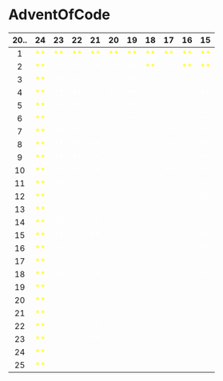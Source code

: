 # AdventOfCode

| 20.. | 24                                   | 23                                   | 22                                   | 21                                   | 20                                   | 19                                   | 18                                   | 17                                   | 16                                   | 15                                   |
|:----:|:------------------------------------:|:------------------------------------:|:------------------------------------:|:------------------------------------:|:------------------------------------:|:------------------------------------:|:------------------------------------:|:------------------------------------:|:------------------------------------:|:------------------------------------:|
| 1    | <span style="color:yellow">**</span> | <span style="color:yellow">**</span> | <span style="color:yellow">**</span> | <span style="color:yellow">**</span> | <span style="color:yellow">**</span> | <span style="color:yellow">**</span> | <span style="color:yellow">**</span> | <span style="color:yellow">**</span> | <span style="color:yellow">**</span> | <span style="color:yellow">**</span> |
| 2    | <span style="color:yellow">**</span> | <span style="color:white">**</span>  | <span style="color:white">**</span>  | <span style="color:white">**</span>  | <span style="color:white">**</span>  | <span style="color:white">**</span>  | <span style="color:yellow">**</span> | <span style="color:white">**</span>  | <span style="color:yellow">**</span> | <span style="color:yellow">**</span> |
| 3    | <span style="color:yellow">**</span> | <span style="color:white">**</span>  | <span style="color:white">**</span>  | <span style="color:white">**</span>  | <span style="color:white">**</span>  | <span style="color:white">**</span>  | <span style="color:yellow">  </span> | <span style="color:white">**</span>  | <span style="color:yellow">  </span> | <span style="color:white">**</span>  |
| 4    | <span style="color:yellow">**</span> | <span style="color:white">**</span>  | <span style="color:white">**</span>  | <span style="color:white">**</span>  | <span style="color:white">**</span>  | <span style="color:white">**</span>  | <span style="color:yellow">  </span> | <span style="color:white">**</span>  | <span style="color:yellow">  </span> | <span style="color:white">**</span>  |
| 5    | <span style="color:yellow">**</span> | <span style="color:white">**</span>  | <span style="color:white">**</span>  | <span style="color:white">**</span>  | <span style="color:white">**</span>  | <span style="color:white">**</span>  | <span style="color:yellow">  </span> | <span style="color:white">**</span>  | <span style="color:yellow">  </span> | <span style="color:white">**</span>  |
| 6    | <span style="color:yellow">**</span> | <span style="color:white">**</span>  | <span style="color:white">**</span>  | <span style="color:white">**</span>  | <span style="color:white">**</span>  | <span style="color:white">**</span>  | <span style="color:yellow">  </span> | <span style="color:white">**</span>  | <span style="color:yellow">  </span> | <span style="color:white">**</span>  |
| 7    | <span style="color:yellow">**</span> | <span style="color:white">**</span>  | <span style="color:white">**</span>  | <span style="color:white">**</span>  | <span style="color:yellow">  </span> | <span style="color:white">* </span>  | <span style="color:yellow">  </span> | <span style="color:white">**</span>  | <span style="color:yellow">  </span> | <span style="color:white">**</span>  |
| 8    | <span style="color:yellow">**</span> | <span style="color:white">**</span>  | <span style="color:white">**</span>  | <span style="color:white">**</span>  | <span style="color:yellow">  </span> | <span style="color:yellow">  </span> | <span style="color:yellow">  </span> | <span style="color:white">**</span>  | <span style="color:yellow">  </span> | <span style="color:white">**</span>  |
| 9    | <span style="color:yellow">**</span> | <span style="color:white">**</span>  | <span style="color:white">**</span>  | <span style="color:white">**</span>  | <span style="color:yellow">  </span> | <span style="color:yellow">  </span> | <span style="color:yellow">  </span> | <span style="color:white">**</span>  | <span style="color:yellow">  </span> | <span style="color:white">**</span>  |
| 10   | <span style="color:yellow">**</span> | <span style="color:white">**</span>  | <span style="color:white">**</span>  | <span style="color:white">**</span>  | <span style="color:yellow">  </span> | <span style="color:yellow">  </span> | <span style="color:yellow">  </span> | <span style="color:white">**</span>  | <span style="color:yellow">  </span> | <span style="color:white">**</span>  |
| 11   | <span style="color:yellow">**</span> | <span style="color:white">**</span>  | <span style="color:white">* </span>  | <span style="color:white">**</span>  | <span style="color:yellow">  </span> | <span style="color:yellow">  </span> | <span style="color:yellow">  </span> | <span style="color:white">**</span>  | <span style="color:yellow">  </span> | <span style="color:white">**</span>  |
| 12   | <span style="color:yellow">**</span> | <span style="color:yellow">  </span> | <span style="color:white">* </span>  | <span style="color:white">**</span>  | <span style="color:yellow">  </span> | <span style="color:yellow">  </span> | <span style="color:yellow">  </span> | <span style="color:white">**</span>  | <span style="color:yellow">  </span> | <span style="color:white">**</span>  |
| 13   | <span style="color:yellow">**</span> | <span style="color:white">* </span>  | <span style="color:yellow">  </span> | <span style="color:white">**</span>  | <span style="color:yellow">  </span> | <span style="color:yellow">  </span> | <span style="color:yellow">  </span> | <span style="color:white">**</span>  | <span style="color:yellow">  </span> | <span style="color:white">**</span>  |
| 14   | <span style="color:yellow">**</span> | <span style="color:white">**</span>  | <span style="color:yellow">  </span> | <span style="color:white">**</span>  | <span style="color:yellow">  </span> | <span style="color:yellow">  </span> | <span style="color:yellow">  </span> | <span style="color:yellow">  </span> | <span style="color:yellow">  </span> | <span style="color:white">**</span>  |
| 15   | <span style="color:yellow">**</span> | <span style="color:white">**</span>  | <span style="color:yellow">  </span> | <span style="color:white">**</span>  | <span style="color:yellow">  </span> | <span style="color:yellow">  </span> | <span style="color:yellow">  </span> | <span style="color:yellow">  </span> | <span style="color:yellow">  </span> | <span style="color:white">**</span>  |
| 16   | <span style="color:yellow">**</span> | <span style="color:white">**</span>  | <span style="color:yellow">  </span> | <span style="color:white">**</span>  | <span style="color:yellow">  </span> | <span style="color:yellow">  </span> | <span style="color:yellow">  </span> | <span style="color:yellow">  </span> | <span style="color:yellow">  </span> | <span style="color:white">**</span>  |
| 17   | <span style="color:yellow">**</span> | <span style="color:yellow">  </span> | <span style="color:yellow">  </span> | <span style="color:white">**</span>  | <span style="color:yellow">  </span> | <span style="color:yellow">  </span> | <span style="color:yellow">  </span> | <span style="color:yellow">  </span> | <span style="color:yellow">  </span> | <span style="color:white">**</span>  |
| 18   | <span style="color:yellow">**</span> | <span style="color:white">**</span>  | <span style="color:yellow">  </span> | <span style="color:white">**</span>  | <span style="color:yellow">  </span> | <span style="color:yellow">  </span> | <span style="color:yellow">  </span> | <span style="color:yellow">  </span> | <span style="color:yellow">  </span> | <span style="color:white">**</span>  |
| 19   | <span style="color:yellow">**</span> | <span style="color:yellow">  </span> | <span style="color:yellow">  </span> | <span style="color:yellow">  </span> | <span style="color:yellow">  </span> | <span style="color:yellow">  </span> | <span style="color:yellow">  </span> | <span style="color:yellow">  </span> | <span style="color:yellow">  </span> | <span style="color:yellow">  </span> |
| 20   | <span style="color:yellow">**</span> | <span style="color:yellow">  </span> | <span style="color:yellow">  </span> | <span style="color:white">**</span>  | <span style="color:yellow">  </span> | <span style="color:yellow">  </span> | <span style="color:yellow">  </span> | <span style="color:yellow">  </span> | <span style="color:yellow">  </span> | <span style="color:yellow">  </span> |
| 21   | <span style="color:yellow">**</span> | <span style="color:yellow">  </span> | <span style="color:yellow">  </span> | <span style="color:white">**</span>  | <span style="color:yellow">  </span> | <span style="color:yellow">  </span> | <span style="color:yellow">  </span> | <span style="color:yellow">  </span> | <span style="color:yellow">  </span> | <span style="color:yellow">  </span> |
| 22   | <span style="color:yellow">**</span> | <span style="color:yellow">  </span> | <span style="color:yellow">  </span> | <span style="color:white">**</span>  | <span style="color:yellow">  </span> | <span style="color:yellow">  </span> | <span style="color:yellow">  </span> | <span style="color:yellow">  </span> | <span style="color:yellow">  </span> | <span style="color:yellow">  </span> |
| 23   | <span style="color:yellow">**</span> | <span style="color:yellow">  </span> | <span style="color:yellow">  </span> | <span style="color:white">**</span>  | <span style="color:yellow">  </span> | <span style="color:yellow">  </span> | <span style="color:yellow">  </span> | <span style="color:yellow">  </span> | <span style="color:yellow">  </span> | <span style="color:yellow">  </span> |
| 24   | <span style="color:yellow">**</span> | <span style="color:yellow">  </span> | <span style="color:yellow">  </span> | <span style="color:white">**</span>  | <span style="color:yellow">  </span> | <span style="color:yellow">  </span> | <span style="color:yellow">  </span> | <span style="color:yellow">  </span> | <span style="color:yellow">  </span> | <span style="color:yellow">  </span> |
| 25   | <span style="color:yellow">**</span> | <span style="color:yellow">  </span> | <span style="color:yellow">  </span> | <span style="color:white">* </span>  | <span style="color:yellow">  </span> | <span style="color:yellow">  </span> | <span style="color:yellow">  </span> | <span style="color:yellow">  </span> | <span style="color:yellow">  </span> | <span style="color:yellow">  </span> |